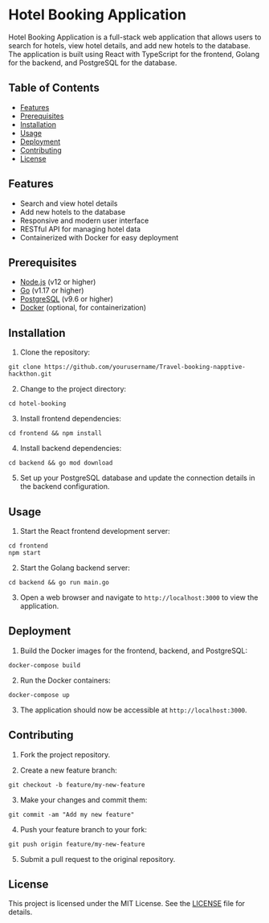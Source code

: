 # Hotel Booking Application

Hotel Booking Application is a full-stack web application that allows users to search for hotels, view hotel details, and add new hotels to the database. The application is built using React with TypeScript for the frontend, Golang for the backend, and PostgreSQL for the database.

## Table of Contents

- [Features](#features)
- [Prerequisites](#prerequisites)
- [Installation](#installation)
- [Usage](#usage)
- [Deployment](#deployment)
- [Contributing](#contributing)
- [License](#license)

## Features

- Search and view hotel details
- Add new hotels to the database
- Responsive and modern user interface
- RESTful API for managing hotel data
- Containerized with Docker for easy deployment

## Prerequisites

- [Node.js](https://nodejs.org/) (v12 or higher)
- [Go](https://golang.org/) (v1.17 or higher)
- [PostgreSQL](https://www.postgresql.org/) (v9.6 or higher)
- [Docker](https://www.docker.com/) (optional, for containerization)

## Installation

1. Clone the repository:

```
git clone https://github.com/yourusername/Travel-booking-napptive-hackthon.git
```
2. Change to the project directory:

```
cd hotel-booking
```

3. Install frontend dependencies:
```
cd frontend && npm install
```

4. Install backend dependencies:

```
cd backend && go mod download
```

5. Set up your PostgreSQL database and update the connection details in the backend configuration.

## Usage

1. Start the React frontend development server:
```
cd frontend
npm start
```

2. Start the Golang backend server:
```
cd backend && go run main.go
```

3. Open a web browser and navigate to `http://localhost:3000` to view the application.

## Deployment

1. Build the Docker images for the frontend, backend, and PostgreSQL:

```
docker-compose build
```

2. Run the Docker containers:

```
docker-compose up
```


3. The application should now be accessible at `http://localhost:3000`.

## Contributing

1. Fork the project repository.

2. Create a new feature branch:

```
git checkout -b feature/my-new-feature
```

3. Make your changes and commit them:

```
git commit -am "Add my new feature"
```

4. Push your feature branch to your fork:

```
git push origin feature/my-new-feature
```

5. Submit a pull request to the original repository.

## License

This project is licensed under the MIT License. See the [LICENSE](LICENSE) file for details.
